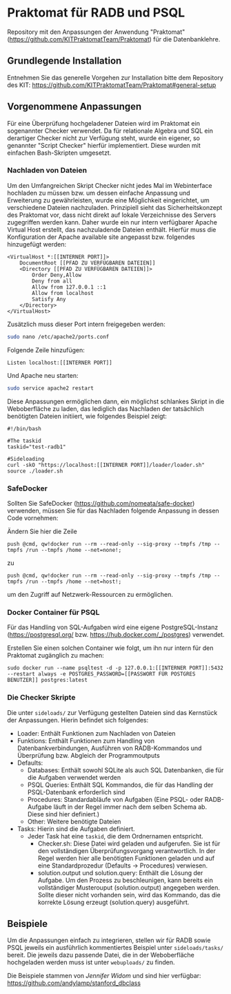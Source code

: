 # Praktomat für RADB und PSQL
Repository mit den Anpassungen der Anwendung "Praktomat" (https://github.com/KITPraktomatTeam/Praktomat) für die Datenbanklehre.





## Grundlegende Installation 

Entnehmen Sie das generelle Vorgehen zur Installation bitte dem Repository des KIT: https://github.com/KITPraktomatTeam/Praktomat#general-setup





## Vorgenommene Anpassungen

Für eine Überprüfung hochgeladener Dateien wird im Praktomat ein sogenannter Checker verwendet. Da für relationale Algebra und SQL ein derartiger Checker nicht zur Verfügung steht, wurde ein eigener, so genannter "Script Checker" hierfür implementiert. Diese wurden mit einfachen Bash-Skripten umgesetzt.



### Nachladen von Dateien

Um den Umfangreichen Skript Checker nicht jedes Mal im Webinterface hochladen zu müssen bzw. um dessen einfache Anpassung und Erweiterung zu gewährleisten, wurde eine Möglichkeit eingerichtet, um verschiedene Dateien nachzuladen. Prinzipiell sieht das Sicherheitskonzept des Praktomat vor, dass nicht direkt auf lokale Verzeichnisse des Servers zugegriffen werden kann. Daher wurde ein nur intern verfügbarer Apache Virtual Host erstellt, das nachzuladende Dateien enthält. Hierfür muss die Konfiguration der Apache available site angepasst bzw. folgendes hinzugefügt werden:

```
<VirtualHost *:[[INTERNER PORT]]>
    DocumentRoot [[PFAD ZU VERFÜGBAREN DATEIEN]]
    <Directory [[PFAD ZU VERFÜGBAREN DATEIEN]]>
        Order Deny,Allow
        Deny from all
        Allow from 127.0.0.1 ::1
        Allow from localhost
        Satisfy Any
    </Directory>
</VirtualHost>
```

Zusätzlich muss dieser Port intern freigegeben werden:

```bash
sudo nano /etc/apache2/ports.conf
```

Folgende Zeile hinzufügen:

```
Listen localhost:[[INTERNER PORT]]
```

Und Apache neu starten:

```bash
sudo service apache2 restart
```



Diese Anpassungen ermöglichen dann, ein möglichst schlankes Skript in die Weboberfläche zu laden, das lediglich das Nachladen der tatsächlich benötigten Dateien initiiert, wie folgendes Beispiel zeigt:

```
#!/bin/bash

#The taskid
taskid="test-radb1"

#Sideloading
curl -skO "https://localhost:[[INTERNER PORT]]/loader/loader.sh"
source ./loader.sh
```





### SafeDocker

Sollten Sie SafeDocker (https://github.com/nomeata/safe-docker) verwenden, müssen Sie für das Nachladen folgende Anpassung in dessen Code vornehmen:

Ändern Sie hier die Zeile

```
push @cmd, qw!docker run --rm --read-only --sig-proxy --tmpfs /tmp --tmpfs /run --tmpfs /home --net=none!;
```

zu 

```
push @cmd, qw!docker run --rm --read-only --sig-proxy --tmpfs /tmp --tmpfs /run --tmpfs /home --net=host!;
```

um den Zugriff auf Netzwerk-Ressourcen zu ermöglichen.





### Docker Container für PSQL

Für das Handling von SQL-Aufgaben wird eine eigene PostgreSQL-Instanz (https://postgresql.org/ bzw. https://hub.docker.com/_/postgres) verwendet.

Erstellen Sie einen solchen Container wie folgt, um ihn nur intern für den Praktomat zugänglich zu machen:

```
sudo docker run --name psqltest -d -p 127.0.0.1:[[INTERNER PORT]]:5432 --restart always -e POSTGRES_PASSWORD=[[PASSWORT FÜR POSTGRES BENUTZER]] postgres:latest
```





### Die Checker Skripte

Die unter ``sideloads/`` zur Verfügung gestellten Dateien sind das Kernstück der Anpassungen. Hierin befindet sich folgendes:

- Loader: Enthält Funktionen zum Nachladen von Dateien
- Funktions: Enthält Funktionen zum Handling von Datenbankverbindungen, Ausführen von RADB-Kommandos und Überprüfung bzw. Abgleich der Programmoutputs
- Defaults:
  - Databases: Enthält sowohl SQLite als auch SQL Datenbanken, die für die Aufgaben verwendet werden
  - PSQL Queries: Enthält SQL Kommandos, die für das Handling der PSQL-Datenbank erforderlich sind
  - Procedures: Standardabläufe von Aufgaben (Eine PSQL- oder RADB-Aufgabe läuft in der Regel immer nach dem selben Schema ab. Diese sind hier definiert.)
  - Other: Weitere benötigte Dateien
- Tasks: Hierin sind die Aufgaben definiert.
  - Jeder Task hat eine ``taskid``, die dem Ordnernamen entspricht.
    - Checker.sh: Diese Datei wird geladen und aufgerufen. Sie ist für den vollständigen Überprüfungsvorgang verantwortlich. In der Regel werden hier alle benötigten Funktionen geladen und auf eine Standardprozedur (Defaults -> Procedures) verwiesen.
    - solution.output und solution.query: Enthält die Lösung der Aufgabe. Um den Prozess zu beschleunigen, kann bereits ein vollständiger Musterouput (solution.output) angegeben werden. Sollte dieser nicht vorhanden sein, wird das Kommando, das die korrekte Lösung erzeugt (solution.query) ausgeführt.





## Beispiele

Um die Anpassungen einfach zu integrieren, stellen wir für RADB sowie PSQL jeweils ein ausführlich kommentiertes Beispiel unter ``sideloads/tasks/`` bereit. Die jeweils dazu passende Datei, die in der Weboberfläche hochgeladen werden muss ist unter ``webuploads/`` zu finden.

Die Beispiele stammen von *Jennifer Widom* und sind hier verfügbar: https://github.com/andylamp/stanford_dbclass